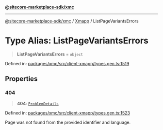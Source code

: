 [**@sitecore-marketplace-sdk/xmc**](../../../../README.md)

***

[@sitecore-marketplace-sdk/xmc](../../../../README.md) / [Xmapp](../README.md) / ListPageVariantsErrors

# Type Alias: ListPageVariantsErrors

> **ListPageVariantsErrors** = `object`

Defined in: [packages/xmc/src/client-xmapp/types.gen.ts:1519](https://github.com/Sitecore/marketplace-sdk/blob/main/packages/xmc/src/client-xmapp/types.gen.ts#L1519)

## Properties

### 404

> **404**: [`ProblemDetails`](ProblemDetails.md)

Defined in: [packages/xmc/src/client-xmapp/types.gen.ts:1523](https://github.com/Sitecore/marketplace-sdk/blob/main/packages/xmc/src/client-xmapp/types.gen.ts#L1523)

Page was not found from the provided identifier and language.
